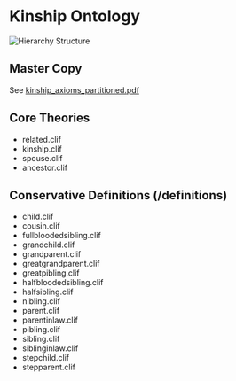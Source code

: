 
# Kinship Ontology
![Hierarchy Structure](https://raw.githubusercontent.com/gruninger/colore/master/ontologies/kinship/colore_kinship_hierarchy.jpg)

## Master Copy
See [kinship_axioms_partitioned.pdf](kinship_axioms_partitioned.pdf)

## Core Theories

* related.clif
* kinship.clif
* spouse.clif
* ancestor.clif

## Conservative Definitions (/definitions)
* child.clif
* cousin.clif
* fullbloodedsibling.clif
* grandchild.clif
* grandparent.clif
* greatgrandparent.clif
* greatpibling.clif
* halfbloodedsibling.clif
* halfsibling.clif
* nibling.clif
* parent.clif
* parentinlaw.clif
* pibling.clif
* sibling.clif
* siblinginlaw.clif
* stepchild.clif
* stepparent.clif
